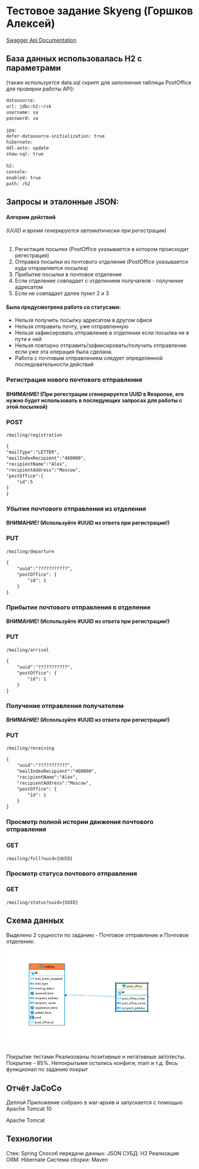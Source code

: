 # Тестовое задание Skyeng (Горшков Алексей)

[Swagger Api Documentation](https://github.com/JGorsh/SkyEngTest/blob/3c819f7b2f11a9ef0aab8f86f8f82334f9390ac6/api-documentation%20(1).pdf)

## База данных использовалась Н2 с параметрами 
(также используется data.sql скрипт для заполнения таблицы PostOffice 
для проверки работы API):
```
datasource:
url: jdbc:h2:~/sk
username: sa
password: sa

jpa:
defer-datasource-initialization: true
hibernate:
ddl-auto: update
show-sql: true

h2:
console:
enabled: true
path: /h2
```
## Запросы и эталонные JSON:
#### Алгорим действий
###### (UUID и время генерируется автоматически при регестрации)
1) Регистация посылки (PostOffice указывается в котором происходит регестрация)
2) Отправка посылки из почтового отделения (PostOffice указывается куда отправляется посылка)
3) Прибытие посылки в почтовое отделение
4) Если отделение совпадает с отделением получателя - получение адресатом 
5) Если не совпадает далее пункт 2 и 3

#### Была предусмотрена работа со статусами:
- Нельзя получить посылку адресатом в другом офисе
- Нельзя отправить почту, уже отправленную
- Нельзя зафиксировать отправление в отделении если посылка не в пути к ней
- Нельзя повторно отправить/зафиксировать/получить отправление если уже эта операция была сделана.
- Работа с почтовым отправлением следует определенной последовательности действий
  
### Регистрация нового почтового отправления
#### ВНИМАНИЕ! (При регестрации сгенерируется UUID в Response, его нужно будет использовать в последующих запросах для работы с этой посылкой)
### POST
```
/mailing/registration
```
```
{
"mailType":"LETTER",
"mailIndexRecipient":"460000",
"recipientName":"Alex",
"recipientAddress":"Moscow",
"postOffice":{
    "id":5
}
}
```
### Убытие почтового отправления из отделения
#### ВНИМАНИЕ! (Используйте #UUID из ответа при регистрации!)
### PUT
```
/mailing/departure
```
```
{
    "uuid":"???????????",
    "postOffice": {
        "id": 1
    }
}
```
### Прибытие почтового отправления в отделение
#### ВНИМАНИЕ! (Используйте #UUID из ответа при регистрации!)
### PUT
```
/mailing/arrival
```
```
{
    "uuid":"???????????",
    "postOffice": {
        "id": 1
    }
}
```
### Получение отправления получателем
#### ВНИМАНИЕ! (Используйте #UUID из ответа при регистрации!)
### PUT
```
/mailing/receiving
```
```
{
    "uuid":"???????????",
    "mailIndexRecipient":"460000",
    "recipientName":"Alex",
    "recipientAddress":"Moscow",
    "postOffice": {
        "id": 1
    }
}
```

### Просмотр полной истории движения почтового отправления
### GET
```
/mailing/full?uuid={UUID}
```

### Просмотр статуса почтового отправления
### GET
```
/mailing/status?uuid={UUID}
```
## Схема данных
Выделено 2 сущности по заданию - Почтовое отправление и Почтовое отделение:

![Схема данных](https://github.com/JGorsh/SkyEngTest/blob/3c819f7b2f11a9ef0aab8f86f8f82334f9390ac6/Screenshot%202023-08-24%20094511.png)

Покрытие тестами
Реализованы позитивные и негативные автотесты. Покрытие - 85%. Непокрытыми остались конфиги, main и т.д. Весь функционал по заданию покрыт

## Отчёт JaCoCo

Деплой
Приложение собрано в war-архив и запускается с помощью Apache Tomcat 10

Apache Tomcat

## Технологии
Стек: Spring
Способ передачи данных: JSON
СУБД: H2
Реализация ORM: Hibernate
Система сборки: Maven
